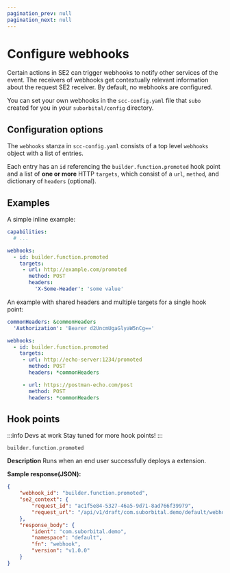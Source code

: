 ```yaml
---
pagination_prev: null
pagination_next: null
---
```


# Configure webhooks

Certain actions in SE2 can trigger webhooks to notify other services of the event. The receivers of webhooks get contextually relevant information about the request SE2 receiver. By default, no webhooks are configured.

You can set your own webhooks in the `scc-config.yaml` file that `subo` created for you in your `suborbital/config` directory.

## Configuration options
The `webhooks` stanza in `scc-config.yaml` consists of a top level `webhooks` object with a list of entries.

Each entry has an `id` referencing the `builder.function.promoted` hook point and a list of **one or more** HTTP `targets`, which consist of a `url`, `method`, and dictionary of `headers` (optional).

## Examples

A simple inline example:
```yaml title=scc-config.yaml
capabilities:
  # ...

webhooks:
  - id: builder.function.promoted
    targets:
     - url: http://example.com/promoted
       method: POST
       headers:
         'X-Some-Header': 'some value'
```

An example with shared headers and multiple targets for a single hook point:
```yaml title=scc-config.yaml
commonHeaders: &commonHeaders
  'Authorization': 'Bearer d2UncmUgaGlyaW5nCg=='

webhooks:
  - id: builder.function.promoted
    targets:
     - url: http://echo-server:1234/promoted
       method: POST
       headers: *commonHeaders

     - url: https://postman-echo.com/post
       method: POST
       headers: *commonHeaders
```
## Hook points

:::info Devs at work
Stay tuned for more hook points!
:::


 `builder.function.promoted`
 
**Description** Runs when an end user successfully deploys a extension. 

**Sample response(JSON):**

```json
{
    "webhook_id": "builder.function.promoted",
    "se2_context": {
        "request_id": "ac1f5e84-5327-46a5-9d71-8ad766f39979",
        "request_url": "/api/v1/draft/com.suborbital.demo/default/webhook/promote"
    },
    "response_body": {
        "ident": "com.suborbital.demo",
        "namespace": "default",
        "fn": "webhook",
        "version": "v1.0.0"
    }
}
```